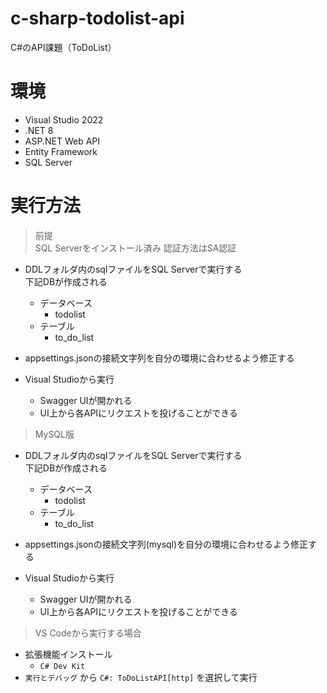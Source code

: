 # c-sharp-todolist-api
C#のAPI課題（ToDoList）

# 環境
- Visual Studio 2022
- .NET 8
- ASP.NET Web API
- Entity Framework
- SQL Server

# 実行方法
>前提\
SQL Serverをインストール済み
認証方法はSA認証

- DDLフォルダ内のsqlファイルをSQL Serverで実行する\
下記DBが作成される
  - データベース
    - todolist
  - テーブル
    - to_do_list

- appsettings.jsonの接続文字列を自分の環境に合わせるよう修正する

- Visual Studioから実行
  - Swagger UIが開かれる
  - UI上から各APIにリクエストを投げることができる


>MySQL版

- DDLフォルダ内のsqlファイルをSQL Serverで実行する\
下記DBが作成される
  - データベース
    - todolist
  - テーブル
    - to_do_list

- appsettings.jsonの接続文字列(mysql)を自分の環境に合わせるよう修正する

- Visual Studioから実行
  - Swagger UIが開かれる
  - UI上から各APIにリクエストを投げることができる

>VS Codeから実行する場合
- 拡張機能インストール
  - `C# Dev Kit`
- `実行とデバッグ` から `C#: ToDoListAPI[http]` を選択して実行